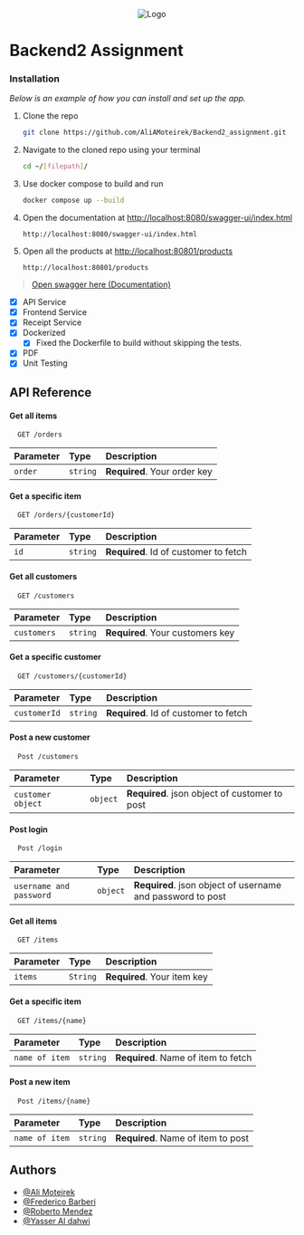 <p align="center">
  <img 
    src="https://user-images.githubusercontent.com/91671880/169507466-bae6de4d-161e-4763-9118-c7d00fd948d3.png"
   alt="Logo">
</p>

[//]: # (![GitHub code size]&#40;https://img.shields.io/github/languages/code-size/AliAMoteirek/Backend2_assignment&#41;)

[//]: # (![GitHub repo size]&#40;https://img.shields.io/github/repo-size/AliAMoteirek/Backend2_assignment&#41;)

[//]: # (![GitHub commits per week]&#40;https://img.shields.io/github/commit-activity/w/AliAMoteirek/Backend2_assignment&#41;)

[//]: # (![GitHub latest commit]&#40;https://img.shields.io/github/last-commit/AliAMoteirek/Backend2_assignment&#41;)

[//]: # (![GitHub languages uses]&#40;https://img.shields.io/github/languages/count/AliAMoteirek/Backend2_assignment&#41;)

[//]: # (![GitHub most language used]&#40;https://img.shields.io/github/languages/top/AliAMoteirek/Backend2_assignment&#41;)

# Backend2 Assignment

### Installation

_Below is an example of how you can install and set up the app._

1. Clone the repo

    ```sh
    git clone https://github.com/AliAMoteirek/Backend2_assignment.git
    ```
2. Navigate to the cloned repo using your terminal
     ```sh
   cd ~/[filepath]/
   ```

3. Use docker compose to build and run
   ```sh
   docker compose up --build
   ```
5. Open the documentation at [http://localhost:8080/swagger-ui/index.html](http://localhost:8080/swagger-ui/index.html)
   ```http
   http://localhost:8080/swagger-ui/index.html
   ```
6. Open all the products at [http://localhost:80801/products](http://localhost:8081/products)
   ```http
   http://localhost:80801/products
   ```

> [Open swagger here (Documentation)](http://localhost:8080/swagger-ui/index.html)

* [x] API Service
* [x] Frontend Service
* [x] Receipt Service
* [x] Dockerized
    * [x] Fixed the Dockerfile to build without skipping the tests.
* [x] PDF
* [x] Unit Testing

## API Reference

#### Get all items

```http
  GET /orders
```

| Parameter | Type     | Description                  |
|:----------|:---------|:-----------------------------|
| `order`   | `string` | **Required**. Your order key |

#### Get a specific item

```http
  GET /orders/{customerId}
```

| Parameter | Type     | Description                           |
|:----------|:---------|:--------------------------------------|
| `id`      | `string` | **Required**. Id of customer to fetch |

#### Get all customers

```http
  GET /customers
```

| Parameter   | Type     | Description                      |
|:------------|:---------|:---------------------------------|
| `customers` | `string` | **Required**. Your customers key |

#### Get a specific customer

```http
  GET /customers/{customerId}
```

| Parameter    | Type     | Description                           |
|:-------------|:---------|:--------------------------------------|
| `customerId` | `string` | **Required**. Id of customer to fetch |

#### Post a new customer

```http
  Post /customers
```

| Parameter         | Type     | Description                                   |
|:------------------|:---------|:----------------------------------------------|
| `customer object` | `object` | **Required**. json object of customer to post |

#### Post login

```http
  Post /login
```

| Parameter               | Type     | Description                                                |
|:------------------------|:---------|:-----------------------------------------------------------|
| `username and password` | `object` | **Required**. json object of username and password to post |

#### Get all items

```http
  GET /items
```

| Parameter | Type     | Description                 |
|:----------|:---------|:----------------------------|
| `items `  | `String` | **Required**. Your item key |

#### Get a specific item

```http
  GET /items/{name}
```

| Parameter      | Type     | Description                         |
|:---------------|:---------|:------------------------------------|
| `name of item` | `string` | **Required**. Name of item to fetch |

#### Post a new item

```http
  Post /items/{name}
```

| Parameter      | Type     | Description                        |
|:---------------|:---------|:-----------------------------------|
| `name of item` | `string` | **Required**. Name of item to post |

## Authors

- [@Ali Moteirek](https://github.com/AliAMoteirek)
- [@Frederico Barberi](https://github.com/F3f0)
- [@Roberto Mendez](https://github.com/robmndz)
- [@Yasser Al dahwi](https://github.com/YasserAldahwi)


